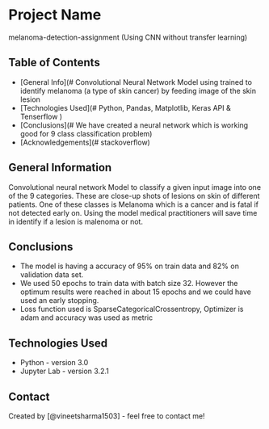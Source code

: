 # Project Name
> 
melanoma-detection-assignment (Using CNN without transfer learning)

## Table of Contents
* [General Info](# Convolutional Neural Network Model using trained to identify melanoma (a type of skin cancer) by feeding image of the skin lesion
* [Technologies Used](# Python, Pandas, Matplotlib, Keras API & Tenserflow )
* [Conclusions](# We have created a neural network which is working good for 9 class classification problem)
* [Acknowledgements](# stackoverflow)


## General Information
Convolutional neural network Model to classify a given input image into one of the 9 categories. These are close-up shots of lesions on skin of different patients.
One of these classes is Melanoma which is a cancer and is fatal if not detected early on.
Using the model medical practitioners will save time in identify if a lesion is malenoma or not.



## Conclusions
- The model is having a accuracy of 95% on train data and 82% on validation data set.
- We used 50 epochs to train data with batch size 32. However the optimum results were reached in about 15 epochs and we could have used an early stopping.
- Loss function used is SparseCategoricalCrossentropy, Optimizer is adam and accuracy was used as metric


## Technologies Used
- Python - version 3.0
- Jupyter Lab - version 3.2.1



## Contact
Created by [@vineetsharma1503] - feel free to contact me!
